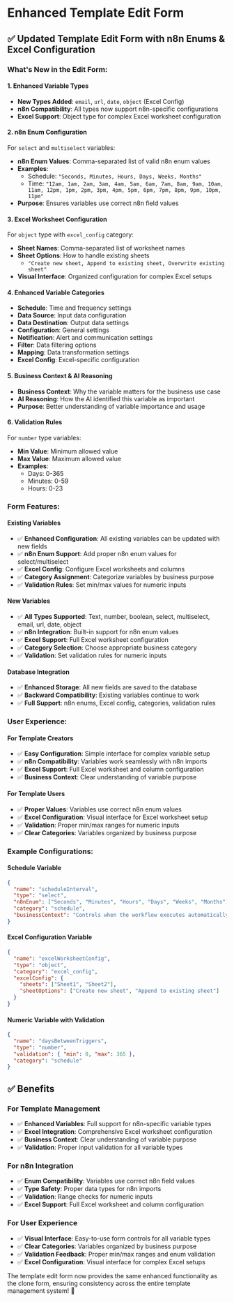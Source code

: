 # Enhanced Template Edit Form

## ✅ **Updated Template Edit Form with n8n Enums & Excel Configuration**

### **What's New in the Edit Form:**

#### **1. Enhanced Variable Types**
- **New Types Added**: `email`, `url`, `date`, `object` (Excel Config)
- **n8n Compatibility**: All types now support n8n-specific configurations
- **Excel Support**: Object type for complex Excel worksheet configuration

#### **2. n8n Enum Configuration**
For `select` and `multiselect` variables:
- **n8n Enum Values**: Comma-separated list of valid n8n enum values
- **Examples**: 
  - Schedule: `"Seconds, Minutes, Hours, Days, Weeks, Months"`
  - Time: `"12am, 1am, 2am, 3am, 4am, 5am, 6am, 7am, 8am, 9am, 10am, 11am, 12pm, 1pm, 2pm, 3pm, 4pm, 5pm, 6pm, 7pm, 8pm, 9pm, 10pm, 11pm"`
- **Purpose**: Ensures variables use correct n8n field values

#### **3. Excel Worksheet Configuration**
For `object` type with `excel_config` category:
- **Sheet Names**: Comma-separated list of worksheet names
- **Sheet Options**: How to handle existing sheets
  - `"Create new sheet, Append to existing sheet, Overwrite existing sheet"`
- **Visual Interface**: Organized configuration for complex Excel setups

#### **4. Enhanced Variable Categories**
- **Schedule**: Time and frequency settings
- **Data Source**: Input data configuration
- **Data Destination**: Output data settings
- **Configuration**: General settings
- **Notification**: Alert and communication settings
- **Filter**: Data filtering options
- **Mapping**: Data transformation settings
- **Excel Config**: Excel-specific configuration

#### **5. Business Context & AI Reasoning**
- **Business Context**: Why the variable matters for the business use case
- **AI Reasoning**: How the AI identified this variable as important
- **Purpose**: Better understanding of variable importance and usage

#### **6. Validation Rules**
For `number` type variables:
- **Min Value**: Minimum allowed value
- **Max Value**: Maximum allowed value
- **Examples**: 
  - Days: 0-365
  - Minutes: 0-59
  - Hours: 0-23

### **Form Features:**

#### **Existing Variables**
- ✅ **Enhanced Configuration**: All existing variables can be updated with new fields
- ✅ **n8n Enum Support**: Add proper n8n enum values for select/multiselect
- ✅ **Excel Config**: Configure Excel worksheets and columns
- ✅ **Category Assignment**: Categorize variables by business purpose
- ✅ **Validation Rules**: Set min/max values for numeric inputs

#### **New Variables**
- ✅ **All Types Supported**: Text, number, boolean, select, multiselect, email, url, date, object
- ✅ **n8n Integration**: Built-in support for n8n enum values
- ✅ **Excel Support**: Full Excel worksheet configuration
- ✅ **Category Selection**: Choose appropriate business category
- ✅ **Validation**: Set validation rules for numeric inputs

#### **Database Integration**
- ✅ **Enhanced Storage**: All new fields are saved to the database
- ✅ **Backward Compatibility**: Existing variables continue to work
- ✅ **Full Support**: n8n enums, Excel config, categories, validation rules

### **User Experience:**

#### **For Template Creators**
- ✅ **Easy Configuration**: Simple interface for complex variable setup
- ✅ **n8n Compatibility**: Variables work seamlessly with n8n imports
- ✅ **Excel Support**: Full Excel worksheet and column configuration
- ✅ **Business Context**: Clear understanding of variable purpose

#### **For Template Users**
- ✅ **Proper Values**: Variables use correct n8n enum values
- ✅ **Excel Configuration**: Visual interface for Excel worksheet setup
- ✅ **Validation**: Proper min/max ranges for numeric inputs
- ✅ **Clear Categories**: Variables organized by business purpose

### **Example Configurations:**

#### **Schedule Variable**
```json
{
  "name": "scheduleInterval",
  "type": "select",
  "n8nEnum": ["Seconds", "Minutes", "Hours", "Days", "Weeks", "Months"],
  "category": "schedule",
  "businessContext": "Controls when the workflow executes automatically"
}
```

#### **Excel Configuration Variable**
```json
{
  "name": "excelWorksheetConfig",
  "type": "object",
  "category": "excel_config",
  "excelConfig": {
    "sheets": ["Sheet1", "Sheet2"],
    "sheetOptions": ["Create new sheet", "Append to existing sheet"]
  }
}
```

#### **Numeric Variable with Validation**
```json
{
  "name": "daysBetweenTriggers",
  "type": "number",
  "validation": { "min": 0, "max": 365 },
  "category": "schedule"
}
```

## ✅ **Benefits**

### **For Template Management**
- ✅ **Enhanced Variables**: Full support for n8n-specific variable types
- ✅ **Excel Integration**: Comprehensive Excel worksheet configuration
- ✅ **Business Context**: Clear understanding of variable purpose
- ✅ **Validation**: Proper input validation for all variable types

### **For n8n Integration**
- ✅ **Enum Compatibility**: Variables use correct n8n field values
- ✅ **Type Safety**: Proper data types for n8n imports
- ✅ **Validation**: Range checks for numeric inputs
- ✅ **Excel Support**: Full Excel worksheet and column configuration

### **For User Experience**
- ✅ **Visual Interface**: Easy-to-use form controls for all variable types
- ✅ **Clear Categories**: Variables organized by business purpose
- ✅ **Validation Feedback**: Proper min/max ranges and enum validation
- ✅ **Excel Configuration**: Visual interface for complex Excel setups

The template edit form now provides the same enhanced functionality as the clone form, ensuring consistency across the entire template management system! 🎉
